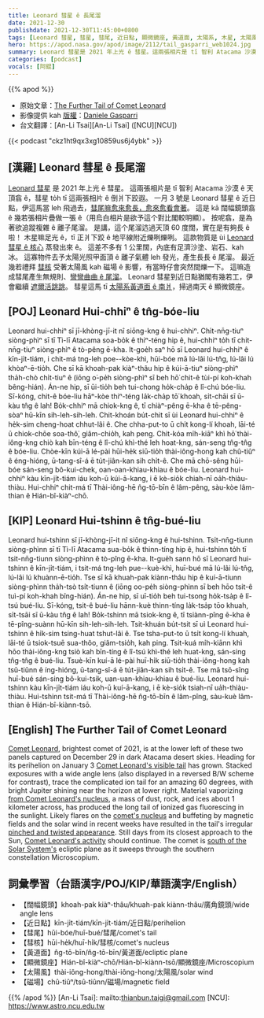 ```yaml
---
title: Leonard 彗星 ê 長尾溜
date: 2021-12-30
publishdate: 2021-12-30T11:45:00+0800
tags: [Leonard 彗星, 彗星, 彗尾, 近日點, 顯微鏡座, 黃道面, 太陽系, 木星, 太陽風, 磁場]
hero: https://apod.nasa.gov/apod/image/2112/tail_gasparri_web1024.jpg
summary: Leonard 彗星是 2021 年上光 ê 彗星。這兩張相片是 tī 智利 Atacama 沙漠 ê 天頂翕 ê，彗星 to̍h tī 這兩張相片 ê 倒爿下跤遐。
categories: [podcast]
vocals: [阿錕]
---
```


{{% apod %}}

- 原始文章：[The Further Tail of Comet Leonard](https://apod.nasa.gov/apod/ap211230.html)
- 影像提供 kah [版權][copyright]：[Daniele Gasparri](https://www.danielegasparri.com/en/pagina-iniziale-english/)
- 台文翻譯：[An-Li Tsai][An-Li Tsai] ([NCU][NCU])

{{< podcast "ckz1ht9qx3xg10859us6j4ybk" >}}

## [漢羅] Leonard 彗星 ê 長尾溜
[Leonard 彗星][Comet Leonard t] 是 2021 年上光 ê 彗星。
這兩張相片是 tī 智利 Atacama 沙漠 ê 天頂翕 ê，彗星 to̍h tī 這兩張相片 ê 倒爿下跤遐。
一月 3 號是 Leonard 彗星 ê 近日點，伊這馬當 leh 飛過去，[彗尾嘛愈來愈長，愈來愈看會著][Comet Leonard's visible tail]。
這是 kā 闊幅鏡頭翕 ê 幾若張相片疊做一張 ê（用烏白相片是欲予這个對比閣較明顯）。
按呢翕，是為著欲追蹤複雜 ê 離子尾溜。
是講，這个尾溜迒過天頂 60 度闊，實在是有夠長 ê 啦！
木星嘛足光 ê，tī 正爿下跤 ê 地平線附近爍咧爍咧。
這款物質是 ùi [Leonard 彗星 ê 核心][from Comet Leonard's nucleus] 蒸發出來 ê。
這差不多有 1 公里闊，內底有足濟沙塗、岩石、kah 冰。
這寡物件去予太陽光照甲面頂 ê 離子氣體 leh 發光，產生長長 ê 尾溜。
最近幾若禮拜 [彗核][comet's nucleus] 受著太陽風 kah 磁場 ê 影響，有當時仔會突然間爍一下。
這嘛造成彗尾產生無規則、[彎彎曲曲 ê 尾溜][pinched and twisted appearance]。
Leonard 彗星到近日點猶閣有幾若工，伊會繼續 [遮爾活跳跳][Comet Leonard's activity]。
彗星這馬 tī [太陽系黃道面 ê 南爿][south of the Solar System's]，掃過南天 ê 顯微鏡座。

## [POJ] Leonard Hui-chhiⁿ ê tn̂g-bóe-liu
Leonard hui-chhiⁿ sī jī-khòng-jī-it nî siōng-kng ê hui-chhiⁿ.
Chi̍t-nn̄g-tiuⁿ siòng-phìⁿ sī tī Tì-lī Atacama soa-bo̍k ê thiⁿ-téng hip ê, hui-chhiⁿ to̍h tī chit-nn̄g-tiuⁿ siòng-phìⁿ ê tò-pêng ē-kha.
It-goe̍h saⁿ hō sī Leonard hui-chhiⁿ ê kīn-ji̍t-tiám, i chit-má tng-leh poe--kòe-khì, hūi-bóe mā lú-lâi lú-tn̂g, lú-lâi lú khòaⁿ-ē-tio̍h.
Che sī kā khoah-pak kiàⁿ-thâu hip ê kúi-ā-tiuⁿ siòng-phìⁿ tha̍h-chò chi̍t-tiuⁿ ê (iōng o͘-pe̍h siòng-phìⁿ sī beh hō͘ chit-ê tùi-pí koh-khah bêng-hián).
Án-ne hip, sī ūi-tio̍h beh tui-chong ho̍k-cha̍p ê lî-chú bóe-liu.
Sī-kóng, chit-ê bóe-liu hāⁿ-kòe thiⁿ-téng la̍k-cha̍p tō͘ khoah, si̍t-chāi sī ū-kàu tn̂g ê lah!
Bo̍k-chhiⁿ mā chiok-kng ê, tī chiàⁿ-pêng ē-kha ê tē-pêng-sòaⁿ hū-kīn sih-leh-sih-leh.
Chit-khoán bu̍t-chit sī ùi Leonard hui-chhiⁿ ê he̍k-sim cheng-hoat chhut-lâi ê.
Che chha-put-to ū chi̍t kong-lí khoah, lāi-té ū chiok-chōe soa-thô͘, giâm-chio̍h, kah peng.
Chit-kóa mi̍h-kiāⁿ khì hō͘ thài-iông-kng chiò kah bīn-téng ê lî-chú khì-thé leh hoat-kng, sán-seng tn̂g-tn̂g ê bóe-liu.
Chòe-kīn kúi-ā lé-pài hūi-he̍k siū-tio̍h thài-iông-hong kah chû-tiûⁿ ê éng-hióng, ū-tang-sî-á ē tu̍t-jiân-kan sih chi̍t-ê.
Che mā chō-sêng hūi-bóe sán-seng bô-kui-chek, oan-oan-khiau-khiau ê bóe-liu.
Leonard hui-chhiⁿ kàu kīn-ji̍t-tiám iáu koh-ū kúi-ā-kang, i ē kè-sio̍k chiah-nī oa̍h-thiàu-thiàu.
Hui-chhiⁿ chit-má tī Thài-iông-hē n̂g-tō-bīn ê lâm-pêng, sàu-kòe lâm-thian ê Hián-bî-kiàⁿ-chō.

## [KIP] Leonard Hui-tshinn ê tn̂g-bué-liu
Leonard hui-tshinn sī jī-khòng-jī-it nî siōng-kng ê hui-tshinn.
Tsi̍t-nn̄g-tiunn siòng-phìnn sī tī Tì-lī Atacama sua-bo̍k ê thinn-tíng hip ê, hui-tshinn to̍h tī tsit-nn̄g-tiunn siòng-phìnn ê tò-pîng ē-kha.
It-gue̍h sann hō sī Leonard hui-tshinn ê kīn-ji̍t-tiám, i tsit-má tng-leh pue--kuè-khì, huī-bué mā lú-lâi lú-tn̂g, lú-lâi lú khuànn-ē-tio̍h.
Tse sī kā khuah-pak kiànn-thâu hip ê kuí-ā-tiunn siòng-phìnn tha̍h-tsò tsi̍t-tiunn ê (iōng oo-pe̍h siòng-phìnn sī beh hōo tsit-ê tuì-pí koh-khah bîng-hián).
Án-ne hip, sī uī-tio̍h beh tui-tsong ho̍k-tsa̍p ê lî-tsú bué-liu.
Sī-kóng, tsit-ê bué-liu hānn-kuè thinn-tíng la̍k-tsa̍p tōo khuah, si̍t-tsāi sī ū-kàu tn̂g ê lah!
Bo̍k-tshinn mā tsiok-kng ê, tī tsiànn-pîng ē-kha ê tē-pîng-suànn hū-kīn sih-leh-sih-leh.
Tsit-khuán bu̍t-tsit sī uì Leonard hui-tshinn ê hi̍k-sim tsing-huat tshut-lâi ê.
Tse tsha-put-to ū tsi̍t kong-lí khuah, lāi-té ū tsiok-tsuē sua-thôo, giâm-tsio̍h, kah ping.
Tsit-kuá mi̍h-kiānn khì hōo thài-iông-kng tsiò kah bīn-tíng ê lî-tsú khì-thé leh huat-kng, sán-sing tn̂g-tn̂g ê bué-liu.
Tsuè-kīn kuí-ā lé-pài huī-hi̍k siū-tio̍h thài-iông-hong kah tsû-tiûnn ê íng-hióng, ū-tang-sî-á ē tu̍t-jiân-kan sih tsi̍t-ê.
Tse mā tsō-sîng huī-bué sán-sing bô-kui-tsik, uan-uan-khiau-khiau ê bué-liu.
Leonard hui-tshinn kàu kīn-ji̍t-tiám iáu koh-ū kuí-ā-kang, i ē kè-sio̍k tsiah-nī ua̍h-thiàu-thiàu.
Hui-tshinn tsit-má tī Thài-iông-hē n̂g-tō-bīn ê lâm-pîng, sàu-kuè lâm-thian ê Hián-bî-kiànn-tsō.

## [English] The Further Tail of Comet Leonard
[Comet Leonard][Comet Leonard e], brightest comet of 2021, is at the lower left of these two panels captured on December 29 in dark Atacama desert skies.
Heading for its perihelion on January 3 [Comet Leonard's visible tail][Comet Leonard's visible tail] has grown.
Stacked exposures with a wide angle lens (also displayed in a reversed B/W scheme for contrast), trace the complicated ion tail for an amazing 60 degrees, with bright Jupiter shining near the horizon at lower right.
Material vaporizing [from Comet Leonard's nucleus][from Comet Leonard's nucleus], a mass of dust, rock, and ices about 1 kilometer across, has produced the long tail of ionized gas fluorescing in the sunlight.
Likely flares on the [comet's nucleus][comet's nucleus] and buffeting by magnetic fields and the solar wind in recent weeks have resulted in the tail's irregular [pinched and twisted appearance][pinched and twisted appearance].
Still days from its closest approach to the Sun, [Comet Leonard's activity][Comet Leonard's activity] should continue.
The comet is [south of the Solar System's][south of the Solar System's] ecliptic plane as it sweeps through the southern constellation Microscopium.

## 詞彙學習（台語漢字/POJ/KIP/華語漢字/English）
- 【闊幅鏡頭】khoah-pak kiàⁿ-thâu/khuah-pak kiànn-thâu/廣角鏡頭/wide angle lens
- 【近日點】kīn-ji̍t-tiám/kīn-ji̍t-tiám/近日點/perihelion
- 【彗尾】hūi-bóe/huī-bué/彗尾/comet's tail
- 【彗核】hūi-he̍k/huī-hi̍k/彗核/comet's nucleus
- 【黃道面】n̂g-tō-bīn/n̂g-tō-bīn/黃道面/ecliptic plane
- 【顯微鏡座】Hián-bî-kiàⁿ-chō/Hián-bî-kiànn-tsō/顯微鏡座/Microscopium
- 【太陽風】thài-iông-hong/thài-iông-hong/太陽風/solar wind
- 【磁場】chû-tiûⁿ/tsû-tiûnn/磁場/magnetic field


{{% /apod %}}
[An-Li Tsai]: mailto:thianbun.taigi@gmail.com
[NCU]: https://www.astro.ncu.edu.tw

[copyright]: https://apod.nasa.gov/apod/fap/lib/about_apod.html#srapply

[Comet Leonard e]:https://apod.nasa.gov/apod/ap211225.html
[Comet Leonard t]:https://apod.tw/daily/20211225/
[Comet Leonard's visible tail]:https://www.facebook.com/media/set/?set=a.4214632848640902&type=3
[from Comet Leonard's nucleus]:https://www.nasa.gov/image-feature/goddard/2021/views-of-comet-leonard-from-two-sun-watching-spacecraft
[comet's nucleus]:https://ase.tufts.edu/cosmos/view_chapter.asp?id=12&page=5
[pinched and twisted appearance]:https://spaceweatherarchive.com/2021/12/28/a-disconnection-event-in-the-tail-of-comet-leonard/
[Comet Leonard's activity]:https://skyandtelescope.org/astronomy-news/comet-leonard-a-gift-at-christmastime/
[south of the Solar System's]:https://theskylive.com/3dsolarsystem?objs=cometleonard&date=2021-12-29&h=23&m=23&
